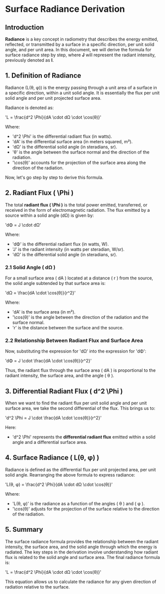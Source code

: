 # Surface Radiance Derivation

## Introduction

**Radiance** is a key concept in radiometry that describes the energy emitted, reflected, or transmitted by a surface in a specific direction, per unit solid angle, and per unit area. In this document, we will derive the formula for surface radiance step by step, where **J** will represent the radiant intensity, previously denoted as **I**.

## 1. Definition of Radiance

Radiance \(L(θ, φ)\) is the energy passing through a unit area of a surface in a specific direction, within a unit solid angle. It is essentially the flux per unit solid angle and per unit projected surface area.

Radiance is denoted as:

'L = \frac{d^2 \Phi}{dA \cdot dΩ \cdot \cos(θ)}'

Where:
- 'd^2 \Phi' is the differential radiant flux (in watts).
- 'dA' is the differential surface area (in meters squared, m²).
- 'dΩ' is the differential solid angle (in steradians, sr).
- 'θ' is the angle between the surface normal and the direction of the radiation.
- '\cos(θ)' accounts for the projection of the surface area along the direction of the radiation.

Now, let's go step by step to derive this formula.

## 2. Radiant Flux \( \Phi \)

The total **radiant flux \( \Phi \)** is the total power emitted, transferred, or received in the form of electromagnetic radiation. The flux emitted by a source within a solid angle \(dΩ\) is given by:

'dΦ = J \cdot dΩ'

Where:
- 'dΦ' is the differential radiant flux (in watts, W).
- 'J' is the radiant intensity (in watts per steradian, W/sr).
- 'dΩ' is the differential solid angle (in steradians, sr).

### 2.1 Solid Angle \( dΩ \)

For a small surface area \( dA \) located at a distance \( r \) from the source, the solid angle subtended by that surface area is:

'dΩ = \frac{dA \cdot \cos(θ)}{r^2}'

Where:
- 'dA' is the surface area (in m²).
- '\cos(θ)' is the angle between the direction of the radiation and the surface normal.
- 'r' is the distance between the surface and the source.

### 2.2 Relationship Between Radiant Flux and Surface Area

Now, substituting the expression for 'dΩ' into the expression for 'dΦ':

'dΦ = J \cdot \frac{dA \cdot \cos(θ)}{r^2}'

Thus, the radiant flux through the surface area \( dA \) is proportional to the radiant intensity, the surface area, and the angle \( θ \).

## 3. Differential Radiant Flux \( d^2 \Phi \)

When we want to find the radiant flux per unit solid angle and per unit surface area, we take the second differential of the flux. This brings us to:

'd^2 \Phi = J \cdot \frac{dA \cdot \cos(θ)}{r^2}'

Here:
- 'd^2 \Phi' represents the **differential radiant flux** emitted within a solid angle and a differential surface area.

## 4. Surface Radiance \( L(θ, φ) \)

Radiance is defined as the differential flux per unit projected area, per unit solid angle. Rearranging the above formula to express radiance:

'L(θ, φ) = \frac{d^2 \Phi}{dA \cdot dΩ \cdot \cos(θ)}'

Where:
- 'L(θ, φ)' is the radiance as a function of the angles \( θ \) and \( φ \).
- '\cos(θ)' adjusts for the projection of the surface relative to the direction of the radiation.

## 5. Summary

The surface radiance formula provides the relationship between the radiant intensity, the surface area, and the solid angle through which the energy is radiated. The key steps in the derivation involve understanding how radiant flux is related to the solid angle and surface area. The final radiance formula is:

'L = \frac{d^2 \Phi}{dA \cdot dΩ \cdot \cos(θ)}'

This equation allows us to calculate the radiance for any given direction of radiation relative to the surface.
